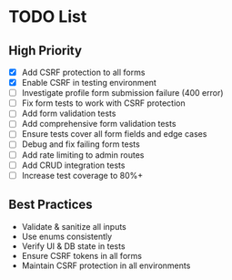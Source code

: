 # TODO List
## High Priority
- [x] Add CSRF protection to all forms
- [x] Enable CSRF in testing environment
- [ ] Investigate profile form submission failure (400 error)
- [ ] Fix form tests to work with CSRF protection
- [ ] Add form validation tests
- [ ] Add comprehensive form validation tests
- [ ] Ensure tests cover all form fields and edge cases
- [ ] Debug and fix failing form tests
- [ ] Add rate limiting to admin routes
- [ ] Add CRUD integration tests
- [ ] Increase test coverage to 80%+

## Best Practices
- Validate & sanitize all inputs
- Use enums consistently
- Verify UI & DB state in tests
- Ensure CSRF tokens in all forms
- Maintain CSRF protection in all environments

